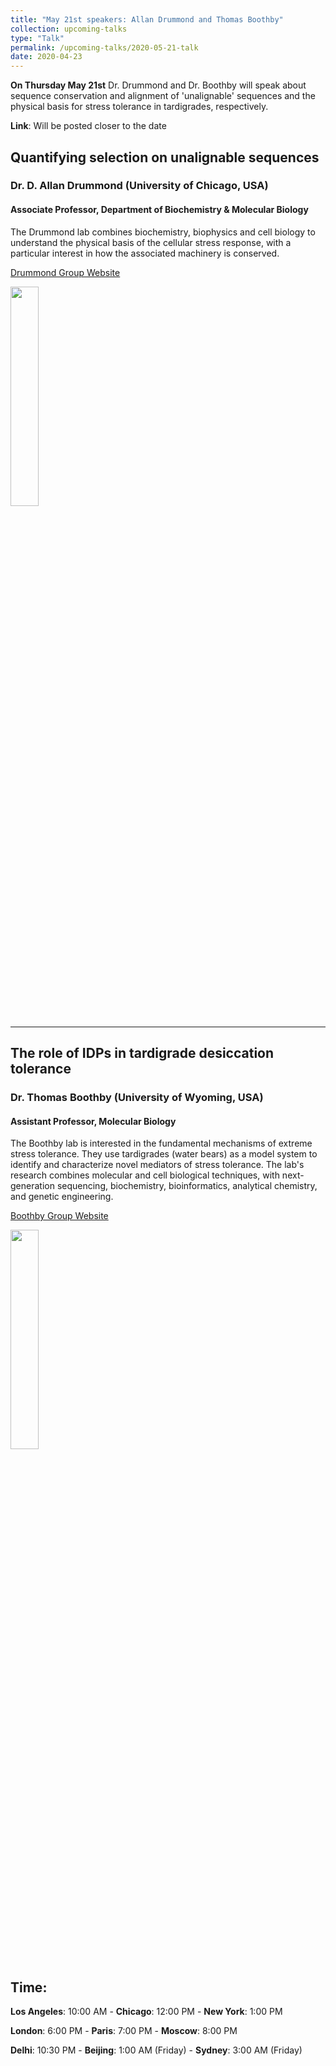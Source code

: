 ```yaml
---
title: "May 21st speakers: Allan Drummond and Thomas Boothby"
collection: upcoming-talks
type: "Talk"
permalink: /upcoming-talks/2020-05-21-talk
date: 2020-04-23
---
```


**On Thursday May 21st** Dr. Drummond and Dr. Boothby will speak about sequence conservation and alignment of 'unalignable' sequences and the physical basis for stress tolerance in tardigrades, respectively.

**Link**: Will be posted closer to the date

## Quantifying selection on unalignable sequences
### Dr. D. Allan Drummond (University of Chicago, USA)

#### Associate Professor, Department of Biochemistry & Molecular Biology
The Drummond lab combines biochemistry, biophysics and cell biology to understand the physical basis of the cellular stress response, with a particular interest in how the associated machinery is conserved.

[Drummond Group Website](https://drummondlab.org/team/d-allan-drummond)

<img src="{{site.baseurl}}/images/speakers/2020/drummond.png" width="30%">

---

## The role of IDPs in tardigrade desiccation tolerance


### Dr. Thomas Boothby (University of Wyoming, USA)

#### Assistant Professor, Molecular Biology
The Boothby lab is interested in the fundamental mechanisms of extreme stress tolerance. They use tardigrades (water bears) as a model system to identify and characterize novel mediators of stress tolerance. The lab's research combines molecular and cell biological techniques, with next-generation sequencing, biochemistry, bioinformatics, analytical chemistry, and genetic engineering.


[Boothby Group Website](https://tboothby.weebly.com/)

<img src="{{site.baseurl}}/images/speakers/2020/boothby.jpg" width="30%">


## Time:
**Los Angeles**: 10:00 AM - **Chicago**: 12:00 PM  - **New York**: 1:00 PM 

**London**: 6:00 PM - **Paris**: 7:00 PM - **Moscow**: 8:00 PM 

**Delhi**: 10:30 PM - **Beijing**: 1:00 AM (Friday)  - **Sydney**: 3:00 AM (Friday)




